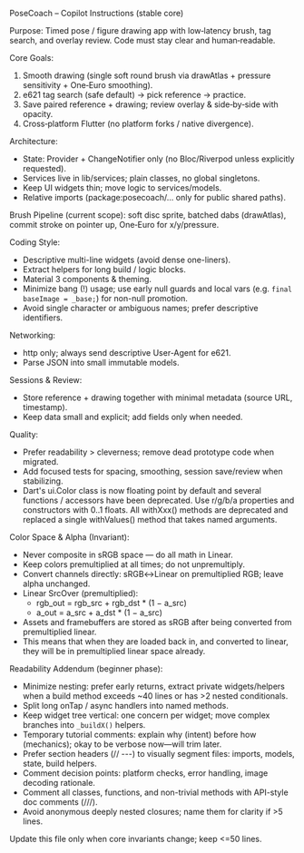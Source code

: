 PoseCoach – Copilot Instructions (stable core)

Purpose: Timed pose / figure drawing app with low‑latency brush, tag search, and overlay review. Code must stay clear and human‑readable.

Core Goals:
1. Smooth drawing (single soft round brush via drawAtlas + pressure sensitivity + One‑Euro smoothing).
2. e621 tag search (safe default) → pick reference → practice.
3. Save paired reference + drawing; review overlay & side‑by‑side with opacity.
4. Cross‑platform Flutter (no platform forks / native divergence).

Architecture:
- State: Provider + ChangeNotifier only (no Bloc/Riverpod unless explicitly requested).
- Services live in lib/services; plain classes, no global singletons.
- Keep UI widgets thin; move logic to services/models.
- Relative imports (package:posecoach/... only for public shared paths).

Brush Pipeline (current scope): soft disc sprite, batched dabs (drawAtlas), commit stroke on pointer up, One‑Euro for x/y/pressure.

Coding Style:
- Descriptive multi-line widgets (avoid dense one-liners).
- Extract helpers for long build / logic blocks.
- Material 3 components & theming.
- Minimize bang (!) usage; use early null guards and local vars (e.g. `final baseImage = _base;`) for non-null promotion.
- Avoid single character or ambiguous names; prefer descriptive identifiers.

Networking:
- http only; always send descriptive User-Agent for e621.
- Parse JSON into small immutable models.

Sessions & Review:
- Store reference + drawing together with minimal metadata (source URL, timestamp).
- Keep data small and explicit; add fields only when needed.

Quality:
- Prefer readability > cleverness; remove dead prototype code when migrated.
- Add focused tests for spacing, smoothing, session save/review when stabilizing.
- Dart's ui.Color class is now floating point by default and several functions / accessors have been deprecated. Use r/g/b/a properties and constructors with 0..1 floats. All withXxx() methods are deprecated and replaced a single withValues() method that takes named arguments.

Color Space & Alpha (Invariant):
- Never composite in sRGB space — do all math in Linear.
- Keep colors premultiplied at all times; do not unpremultiply.
- Convert channels directly: sRGB↔Linear on premultiplied RGB; leave alpha unchanged.
- Linear SrcOver (premultiplied):
	- rgb_out = rgb_src + rgb_dst * (1 − a_src)
	- a_out   = a_src  + a_dst  * (1 − a_src)
- Assets and framebuffers are stored as sRGB after being converted from premultiplied linear.
- This means that when they are loaded back in, and converted to linear, they will be in premultiplied linear space already.

Readability Addendum (beginner phase):
- Minimize nesting: prefer early returns, extract private widgets/helpers when a build method exceeds ~40 lines or has >2 nested conditionals.
- Split long onTap / async handlers into named methods.
- Keep widget tree vertical: one concern per widget; move complex branches into `_buildX()` helpers.
- Temporary tutorial comments: explain why (intent) before how (mechanics); okay to be verbose now—will trim later.
- Prefer section headers (// ---) to visually segment files: imports, models, state, build helpers.
- Comment decision points: platform checks, error handling, image decoding rationale.
- Comment all classes, functions, and non-trivial methods with API-style doc comments (///).
- Avoid anonymous deeply nested closures; name them for clarity if >5 lines.

Update this file only when core invariants change; keep <=50 lines.
